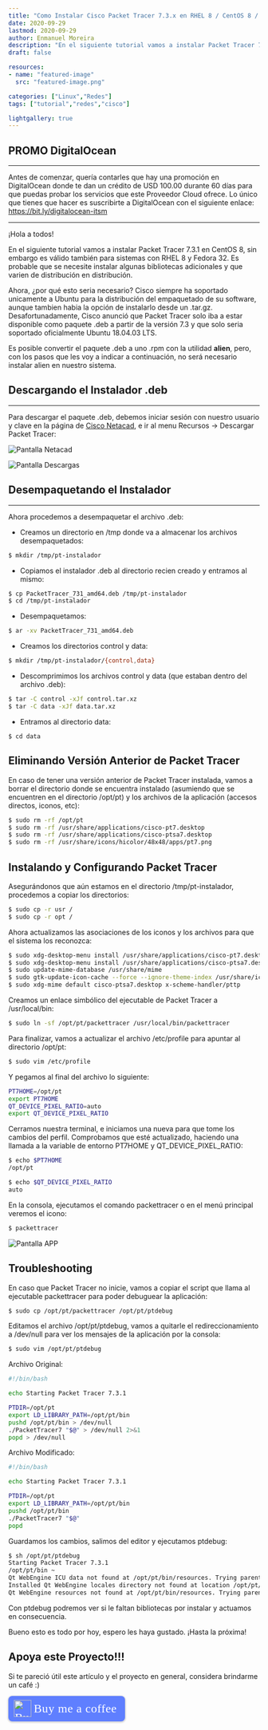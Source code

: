 ```yaml
---
title: "Como Instalar Cisco Packet Tracer 7.3.x en RHEL 8 / CentOS 8 / Fedora 32 sin alien"
date: 2020-09-29
lastmod: 2020-09-29
author: Enmanuel Moreira
description: "En el siguiente tutorial vamos a instalar Packet Tracer 7.3.1 en CentOS 8, sin embargo es válido también para sistemas con RHEL 8 y Fedora 32. Es probable que se necesite instalar algunas bibliotecas adicionales y que varien de distribución en distribución."
draft: false

resources:
- name: "featured-image"
  src: "featured-image.png"

categories: ["Linux","Redes"]
tags: ["tutorial","redes","cisco"]

lightgallery: true
---
```


<!--more-->

## PROMO DigitalOcean

***

Antes de comenzar, quería contarles que hay una promoción en DigitalOcean donde te dan un crédito de USD 100.00 durante 60 días para que puedas probar los servicios que este Proveedor Cloud ofrece. Lo único que tienes que hacer es suscribirte a DigitalOcean con el siguiente enlace: <https://bit.ly/digitalocean-itsm>

***

¡Hola a todos!  

En el siguiente tutorial vamos a instalar Packet Tracer 7.3.1 en CentOS 8, sin embargo es válido también para sistemas con RHEL 8 y Fedora 32. Es probable que se necesite instalar algunas bibliotecas adicionales y que varien de distribución en distribución.  

Ahora, ¿por qué esto seria necesario? Cisco siempre ha soportado unicamente a Ubuntu para la distribución del empaquetado de su software, aunque tambien habia la opción de instalarlo desde un .tar.gz. Desafortunadamente, Cisco anunció que Packet Tracer solo iba a estar disponible como paquete .deb a partir de la versión 7.3 y que solo seria soportado oficialmente Ubuntu 18.04.03 LTS.  

Es posible convertir el paquete .deb a uno .rpm con la utilidad **alien**, pero, con los pasos que les voy a indicar a continuación, no será necesario instalar alien en nuestro sistema.  

## Descargando el Instalador .deb

***

Para descargar el paquete .deb, debemos iniciar sesión con nuestro usuario y clave en la página de [Cisco Netacad](https://www.netacad.com), e ir al menu Recursos -> Descargar Packet Tracer:  

![Pantalla Netacad](/images/instalar-packet-tracer-rpm/pt-0.png "Pantalla Netacad")

![Pantalla Descargas](/images/instalar-packet-tracer-rpm/pt-1.png "Pantalla Descargas")

## Desempaquetando el Instalador

***

Ahora procedemos a desempaquetar el archivo .deb:  

- Creamos un directorio en /tmp donde va a almacenar los archivos desempaquetados:  

```bash
$ mkdir /tmp/pt-instalador
```

- Copiamos el instalador .deb al directorio recien creado y entramos al mismo:  

```bash
$ cp PacketTracer_731_amd64.deb /tmp/pt-instalador
$ cd /tmp/pt-instalador
```

- Desempaquetamos:  

```bash
$ ar -xv PacketTracer_731_amd64.deb
```

- Creamos los directorios control y data:  

```bash
$ mkdir /tmp/pt-instalador/{control,data}
```

- Descomprimimos los archivos control y data (que estaban dentro del archivo .deb):  

```bash
$ tar -C control -xJf control.tar.xz
$ tar -C data -xJf data.tar.xz
```

- Entramos al directorio data:  

```
$ cd data
```

## Eliminando Versión Anterior de Packet Tracer

En caso de tener una versión anterior de Packet Tracer instalada, vamos a borrar el directorio donde se encuentra instalado (asumiendo que se encuentren en el directorio /opt/pt) y los archivos de la aplicación (accesos directos, iconos, etc):  

```bash
$ sudo rm -rf /opt/pt
$ sudo rm -rf /usr/share/applications/cisco-pt7.desktop
$ sudo rm -rf /usr/share/applications/cisco-ptsa7.desktop
$ sudo rm -rf /usr/share/icons/hicolor/48x48/apps/pt7.png
```

## Instalando y Configurando Packet Tracer

Asegurándonos que aún estamos en el directorio /tmp/pt-instalador, procedemos a copiar los directorios:  

```bash
$ sudo cp -r usr /
$ sudo cp -r opt /
```

Ahora actualizamos las asociaciones de los iconos y los archivos para que el sistema los reconozca:  

```bash
$ sudo xdg-desktop-menu install /usr/share/applications/cisco-pt7.desktop
$ sudo xdg-desktop-menu install /usr/share/applications/cisco-ptsa7.desktop
$ sudo update-mime-database /usr/share/mime
$ sudo gtk-update-icon-cache --force --ignore-theme-index /usr/share/icons/gnome
$ sudo xdg-mime default cisco-ptsa7.desktop x-scheme-handler/pttp
```

Creamos un enlace simbólico del ejecutable de Packet Tracer a /usr/local/bin:  

```bash
$ sudo ln -sf /opt/pt/packettracer /usr/local/bin/packettracer
```

Para finalizar, vamos a actualizar el archivo /etc/profile para apuntar al directorio /opt/pt:  

```bash
$ sudo vim /etc/profile
```

Y pegamos al final del archivo lo siguiente:  

```bash
PT7HOME=/opt/pt
export PT7HOME
QT_DEVICE_PIXEL_RATIO=auto
export QT_DEVICE_PIXEL_RATIO
```

Cerramos nuestra terminal, e iniciamos una nueva para que tome los cambios del perfil. Comprobamos que esté actualizado, haciendo una llamada a la variable de entorno PT7HOME y QT_DEVICE_PIXEL_RATIO:  

```bash
$ echo $PT7HOME
/opt/pt
```

```bash
$ echo $QT_DEVICE_PIXEL_RATIO
auto
```

En la consola, ejecutamos el comando packettracer o en el menú principal veremos el icono:

```bash
$ packettracer
```

![Pantalla APP](/images/instalar-packet-tracer-rpm/pt-2.png "Pantalla Principal Packet Tracer")

## Troubleshooting

En caso que Packet Tracer no inicie, vamos a copiar el script que llama al ejecutable packettracer para poder debuguear la aplicación:  

```bash
$ sudo cp /opt/pt/packettracer /opt/pt/ptdebug
```

Editamos el archivo /opt/pt/ptdebug, vamos a quitarle el redireccionamiento a /dev/null para ver los mensajes de la aplicación por la consola:  

```bash
$ sudo vim /opt/pt/ptdebug
```

Archivo Original:

```bash
#!/bin/bash

echo Starting Packet Tracer 7.3.1

PTDIR=/opt/pt
export LD_LIBRARY_PATH=/opt/pt/bin
pushd /opt/pt/bin > /dev/null
./PacketTracer7 "$@" > /dev/null 2>&1
popd > /dev/null
```

Archivo Modificado:  

```bash
#!/bin/bash

echo Starting Packet Tracer 7.3.1

PTDIR=/opt/pt
export LD_LIBRARY_PATH=/opt/pt/bin
pushd /opt/pt/bin
./PacketTracer7 "$@"
popd
```

Guardamos los cambios, salimos del editor y ejecutamos ptdebug:  

```bash
$ sh /opt/pt/ptdebug
Starting Packet Tracer 7.3.1
/opt/pt/bin ~
Qt WebEngine ICU data not found at /opt/pt/bin/resources. Trying parent directory...
Installed Qt WebEngine locales directory not found at location /opt/pt/bin/translations/qtwebengine_locales. Trying application directory...
Qt WebEngine resources not found at /opt/pt/bin/resources. Trying parent directory...
```

Con ptdebug podremos ver si le faltan bibliotecas por instalar y actuamos en consecuencia.  

Bueno esto es todo por hoy, espero les haya gustado. ¡Hasta la próxima!

## Apoya este Proyecto!!!

Si te pareció útil este artículo y el proyecto en general, considera brindarme un café :)

<style>.bmc-button img{height: 34px !important;width: 35px !important;margin-bottom: 1px !important;box-shadow: none !important;border: none !important;vertical-align: middle !important;}.bmc-button{padding: 7px 15px 7px 10px !important;line-height: 35px !important;height:51px !important;text-decoration: none !important;display:inline-flex !important;color:#ffffff !important;background-color:#5F7FFF !important;border-radius: 8px !important;border: 1px solid transparent !important;font-size: 24px !important;letter-spacing: 0.6px !important;box-shadow: 0px 1px 2px rgba(190, 190, 190, 0.5) !important;-webkit-box-shadow: 0px 1px 2px 2px rgba(190, 190, 190, 0.5) !important;margin: 0 auto !important;font-family:'Cookie', cursive !important;-webkit-box-sizing: border-box !important;box-sizing: border-box !important;}.bmc-button:hover, .bmc-button:active, .bmc-button:focus {-webkit-box-shadow: 0px 1px 2px 2px rgba(190, 190, 190, 0.5) !important;text-decoration: none !important;box-shadow: 0px 1px 2px 2px rgba(190, 190, 190, 0.5) !important;opacity: 0.85 !important;color:#ffffff !important;}</style><link href="https://fonts.googleapis.com/css?family=Cookie" rel="stylesheet"><a class="bmc-button" target="_blank" href="https://www.buymeacoffee.com/enmanuelmoreira"><img src="https://cdn.buymeacoffee.com/buttons/bmc-new-btn-logo.svg" alt="Buy me a coffee"><span style="margin-left:5px;font-size:24px !important;">Buy me a coffee</span></a>
